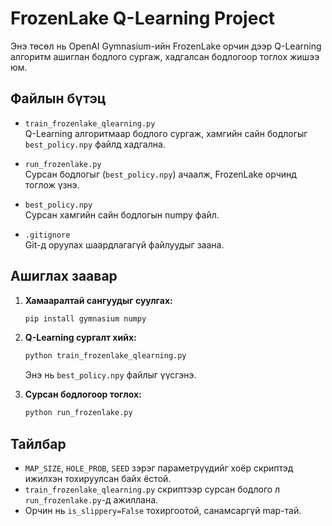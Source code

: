 # FrozenLake Q-Learning Project

Энэ төсөл нь OpenAI Gymnasium-ийн FrozenLake орчин дээр Q-Learning алгоритм ашиглан бодлого сургаж, хадгалсан бодлогоор тоглох жишээ юм.

## Файлын бүтэц

- `train_frozenlake_qlearning.py`  
  Q-Learning алгоритмаар бодлого сургаж, хамгийн сайн бодлогыг `best_policy.npy` файлд хадгална.

- `run_frozenlake.py`  
  Сурсан бодлогыг (`best_policy.npy`) ачаалж, FrozenLake орчинд тоглож үзнэ.

- `best_policy.npy`  
  Сурсан хамгийн сайн бодлогын numpy файл.

- `.gitignore`  
  Git-д оруулах шаардлагагүй файлуудыг заана.

## Ашиглах заавар

1. **Хамааралтай сангуудыг суулгах:**
   ```sh
   pip install gymnasium numpy
   ```

2. **Q-Learning сургалт хийх:**
   ```sh
   python train_frozenlake_qlearning.py
   ```
   Энэ нь `best_policy.npy` файлыг үүсгэнэ.

3. **Сурсан бодлогоор тоглох:**
   ```sh
   python run_frozenlake.py
   ```

## Тайлбар

- `MAP_SIZE`, `HOLE_PROB`, `SEED` зэрэг параметрүүдийг хоёр скриптэд ижилхэн тохируулсан байх ёстой.
- `train_frozenlake_qlearning.py` скриптээр сурсан бодлого л `run_frozenlake.py`-д ажиллана.
- Орчин нь `is_slippery=False` тохиргоотой, санамсаргүй map-тай.
